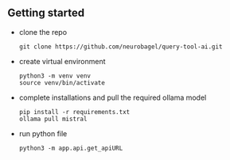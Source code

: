 ## Getting started

- clone the repo

  ```
  git clone https://github.com/neurobagel/query-tool-ai.git
  ```
- create virtual environment
   
   ```
   python3 -m venv venv
   source venv/bin/activate
   ```

- complete installations and pull the required ollama model
 
   ```
   pip install -r requirements.txt
   ollama pull mistral
   ```

- run python file
  ```
  python3 -m app.api.get_apiURL
  ```


